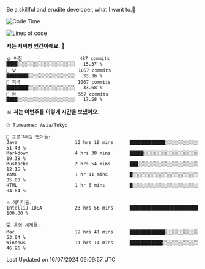 Be a skillful and erudite developer, what I want to.👶

<!--START_SECTION:waka-->
![Code Time](http://img.shields.io/badge/Code%20Time-1%2C060%20hrs%209%20mins-blue)

![Lines of code](https://img.shields.io/badge/%EC%A0%80%EB%8A%94%20%EC%97%AC%ED%83%9C%EA%B9%8C%EC%A7%80%20-2.7%20million%20%EC%A4%84%EC%9D%98%20%EC%BD%94%EB%93%9C%EB%A5%BC%20%EC%9E%91%EC%84%B1%ED%96%88%EC%96%B4%EC%9A%94.-blue)

**저는 저녁형 인간이에요. 🦉** 

```text
🌞 아침                     487 commits         ████░░░░░░░░░░░░░░░░░░░░░   15.37 % 
🌆 낮　                     1057 commits        ████████░░░░░░░░░░░░░░░░░   33.36 % 
🌃 저녁                     1067 commits        ████████░░░░░░░░░░░░░░░░░   33.68 % 
🌙 밤　                     557 commits         ████░░░░░░░░░░░░░░░░░░░░░   17.58 % 
```


📊 **저는 이번주를 이렇게 시간을 보냈어요.** 

```text
🕑︎ Timezone: Asia/Tokyo

💬 프로그래밍 언어들: 
Java                     12 hrs 18 mins      █████████████░░░░░░░░░░░░   51.43 % 
Markdown                 4 hrs 38 mins       █████░░░░░░░░░░░░░░░░░░░░   19.38 % 
Mustache                 2 hrs 54 mins       ███░░░░░░░░░░░░░░░░░░░░░░   12.15 % 
YAML                     1 hr 11 mins        █░░░░░░░░░░░░░░░░░░░░░░░░   05.00 % 
HTML                     1 hr 6 mins         █░░░░░░░░░░░░░░░░░░░░░░░░   04.64 % 

🔥 에디터들: 
IntelliJ IDEA            23 hrs 56 mins      █████████████████████████   100.00 % 

💻 운영 체제들: 
Mac                      12 hrs 41 mins      █████████████░░░░░░░░░░░░   53.04 % 
Windows                  11 hrs 14 mins      ████████████░░░░░░░░░░░░░   46.96 % 
```


 Last Updated on 16/07/2024 09:09:57 UTC
<!--END_SECTION:waka-->
